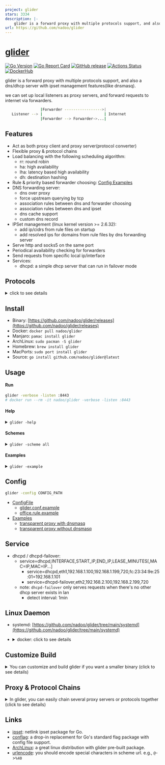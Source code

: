 ```yaml
---
project: glider
stars: 3334
description: |-
    glider is a forward proxy with multiple protocols support, and also a dns/dhcp server with ipset management features(like dnsmasq).
url: https://github.com/nadoo/glider
---
```


# [glider](https://github.com/nadoo/glider)

[![Go Version](https://img.shields.io/github/go-mod/go-version/nadoo/glider?style=flat-square)](https://go.dev/dl/)
[![Go Report Card](https://goreportcard.com/badge/github.com/nadoo/glider?style=flat-square)](https://goreportcard.com/report/github.com/nadoo/glider)
[![GitHub release](https://img.shields.io/github/v/release/nadoo/glider.svg?style=flat-square&include_prereleases)](https://github.com/nadoo/glider/releases)
[![Actions Status](https://img.shields.io/github/actions/workflow/status/nadoo/glider/build.yml?branch=dev&style=flat-square)](https://github.com/nadoo/glider/actions)
[![DockerHub](https://img.shields.io/docker/image-size/nadoo/glider?color=blue&label=docker&style=flat-square)](https://hub.docker.com/r/nadoo/glider)

glider is a forward proxy with multiple protocols support, and also a dns/dhcp server with ipset management features(like dnsmasq).

we can set up local listeners as proxy servers, and forward requests to internet via forwarders.

```bash
                |Forwarder ----------------->|
   Listener --> |                            | Internet
                |Forwarder --> Forwarder->...|
```

## Features
- Act as both proxy client and proxy server(protocol converter)
- Flexible proxy & protocol chains
- Load balancing with the following scheduling algorithm:
  - rr: round robin
  - ha: high availability 
  - lha: latency based high availability
  - dh: destination hashing
- Rule & priority based forwarder choosing: [Config Examples](config/examples)
- DNS forwarding server:
  - dns over proxy
  - force upstream querying by tcp
  - association rules between dns and forwarder choosing
  - association rules between dns and ipset
  - dns cache support
  - custom dns record
- IPSet management (linux kernel version >= 2.6.32):
  - add ip/cidrs from rule files on startup
  - add resolved ips for domains from rule files by dns forwarding server
- Serve http and socks5 on the same port
- Periodical availability checking for forwarders
- Send requests from specific local ip/interface
- Services: 
  - dhcpd: a simple dhcp server that can run in failover mode

## Protocols

<details>
<summary>click to see details</summary>

|Protocol       | Listen/TCP |  Listen/UDP | Forward/TCP | Forward/UDP | Description
|:-:            |:-:|:-:|:-:|:-:|:-
|Mixed          |√|√| | |http+socks5 server
|HTTP           |√| |√| |client & server
|SOCKS5         |√|√|√|√|client & server
|SS             |√|√|√|√|client & server
|Trojan         |√|√|√|√|client & server
|Trojanc        |√|√|√|√|trojan cleartext(without tls)
|VLESS          |√|√|√|√|client & server
|VMess          | | |√|√|client only
|SSR            | | |√| |client only
|SSH            | | |√| |client only
|SOCKS4         | | |√| |client only
|SOCKS4A        | | |√| |client only
|TCP            |√| |√| |tcp tunnel client & server
|UDP            | |√| |√|udp tunnel client & server
|TLS            |√| |√| |transport client & server
|KCP            | |√|√| |transport client & server
|Unix           |√|√|√|√|transport client & server
|VSOCK          |√| |√| |transport client & server
|Smux           |√| |√| |transport client & server
|Websocket(WS)  |√| |√| |transport client & server
|WS Secure      |√| |√| |websocket secure (wss)
|Proxy Protocol |√| | | |version 1 server only
|Simple-Obfs    | | |√| |transport client only
|Redir          |√| | | |linux redirect proxy
|Redir6         |√| | | |linux redirect proxy(ipv6)
|TProxy         | |√| | |linux tproxy(udp only)
|Reject         | | |√|√|reject all requests

</details>

## Install

- Binary: [https://github.com/nadoo/glider/releases](https://github.com/nadoo/glider/releases)
- Docker: `docker pull nadoo/glider`
- Manjaro: `pamac install glider`
- ArchLinux: `sudo pacman -S glider`
- Homebrew: `brew install glider`
- MacPorts: `sudo port install glider`
- Source: `go install github.com/nadoo/glider@latest`

## Usage

#### Run

```bash
glider -verbose -listen :8443
# docker run --rm -it nadoo/glider -verbose -listen :8443
```

#### Help

<details>
<summary><code>glider -help</code></summary>

```bash
Usage: glider [-listen URL]... [-forward URL]... [OPTION]...

  e.g. glider -config /etc/glider/glider.conf
       glider -listen :8443 -forward socks5://serverA:1080 -forward socks5://serverB:1080 -verbose

OPTION:
  -check string
        check=tcp[://HOST:PORT]: tcp port connect check
        check=http://HOST[:PORT][/URI][#expect=REGEX_MATCH_IN_RESP_LINE]
        check=https://HOST[:PORT][/URI][#expect=REGEX_MATCH_IN_RESP_LINE]
        check=file://SCRIPT_PATH: run a check script, healthy when exitcode=0, env vars: FORWARDER_ADDR,FORWARDER_URL
        check=disable: disable health check (default "http://www.msftconnecttest.com/connecttest.txt#expect=200")
  -checkdisabledonly
        check disabled fowarders only
  -checkinterval int
        fowarder check interval(seconds) (default 30)
  -checklatencysamples int
        use the average latency of the latest N checks (default 10)
  -checktimeout int
        fowarder check timeout(seconds) (default 10)
  -checktolerance int
        fowarder check tolerance(ms), switch only when new_latency < old_latency - tolerance, only used in lha mode
  -config string
        config file path
  -dialtimeout int
        dial timeout(seconds) (default 3)
  -dns string
        local dns server listen address
  -dnsalwaystcp
        always use tcp to query upstream dns servers no matter there is a forwarder or not
  -dnscachelog
        show query log of dns cache
  -dnscachesize int
        max number of dns response in CACHE (default 4096)
  -dnsmaxttl int
        maximum TTL value for entries in the CACHE(seconds) (default 1800)
  -dnsminttl int
        minimum TTL value for entries in the CACHE(seconds)
  -dnsnoaaaa
        disable AAAA query
  -dnsrecord value
        custom dns record, format: domain/ip
  -dnsserver value
        remote dns server address
  -dnstimeout int
        timeout value used in multiple dnsservers switch(seconds) (default 3)
  -example
        show usage examples
  -forward value
        forward url, see the URL section below
  -include value
        include file
  -interface string
        source ip or source interface
  -listen value
        listen url, see the URL section below
  -logflags int
        do not change it if you do not know what it is, ref: https://pkg.go.dev/log#pkg-constants (default 19)
  -maxfailures int
        max failures to change forwarder status to disabled (default 3)
  -relaytimeout int
        relay timeout(seconds)
  -rulefile value
        rule file path
  -rules-dir string
        rule file folder
  -scheme string
        show help message of proxy scheme, use 'all' to see all schemes
  -service value
        run specified services, format: SERVICE_NAME[,SERVICE_CONFIG]
  -strategy string
        rr: Round Robin mode
        ha: High Availability mode
        lha: Latency based High Availability mode
        dh: Destination Hashing mode (default "rr")
  -tcpbufsize int
        tcp buffer size in Bytes (default 32768)
  -udpbufsize int
        udp buffer size in Bytes (default 2048)
  -verbose
        verbose mode

URL:
   proxy: SCHEME://[USER:PASS@][HOST]:PORT
   chain: proxy,proxy[,proxy]...

    e.g. -listen socks5://:1080
         -listen tls://:443?cert=crtFilePath&key=keyFilePath,http://    (protocol chain)

    e.g. -forward socks5://server:1080
         -forward tls://server.com:443,http://                          (protocol chain)
         -forward socks5://serverA:1080,socks5://serverB:1080           (proxy chain)

SCHEME:
   listen : http kcp mixed pxyproto redir redir6 smux sni socks5 ss tcp tls tproxy trojan trojanc udp unix vless vsock ws wss
   forward: direct http kcp reject simple-obfs smux socks4 socks4a socks5 ss ssh ssr tcp tls trojan trojanc udp unix vless vmess vsock ws wss

   Note: use 'glider -scheme all' or 'glider -scheme SCHEME' to see help info for the scheme.

--
Forwarder Options: FORWARD_URL#OPTIONS
   priority : the priority of that forwarder, the larger the higher, default: 0
   interface: the local interface or ip address used to connect remote server.

   e.g. -forward socks5://server:1080#priority=100
        -forward socks5://server:1080#interface=eth0
        -forward socks5://server:1080#priority=100&interface=192.168.1.99

Services:
   dhcpd: service=dhcpd,INTERFACE,START_IP,END_IP,LEASE_MINUTES[,MAC=IP,MAC=IP...]
          service=dhcpd-failover,INTERFACE,START_IP,END_IP,LEASE_MINUTES[,MAC=IP,MAC=IP...]
     e.g. service=dhcpd,eth1,192.168.1.100,192.168.1.199,720

--
Help:
   glider -help
   glider -scheme all
   glider -example

see README.md and glider.conf.example for more details.
--
glider 0.16.4, https://github.com/nadoo/glider (glider.proxy@gmail.com)
```

</details>

#### Schemes

<details>
<summary><code>glider -scheme all</code></summary>

```bash
Direct scheme:
  direct://

Only needed when you want to specify the outgoing interface:
  glider -verbose -listen :8443 -forward direct://#interface=eth0

Or load balance multiple interfaces directly:
  glider -verbose -listen :8443 -forward direct://#interface=eth0 -forward direct://#interface=eth1 -strategy rr

Or you can use the high availability mode:
  glider -verbose -listen :8443 -forward direct://#interface=eth0&priority=100 -forward direct://#interface=eth1&priority=200 -strategy ha

--
Http scheme:
  http://[user:pass@]host:port

--
KCP scheme:
  kcp://CRYPT:KEY@host:port[?dataShards=NUM&parityShards=NUM&mode=MODE]
  
Available crypt types for KCP:
  none, sm4, tea, xor, aes, aes-128, aes-192, blowfish, twofish, cast5, 3des, xtea, salsa20
  
Available modes for KCP:
  fast, fast2, fast3, normal, default: fast

--
Simple-Obfs scheme:
  simple-obfs://host:port[?type=TYPE&host=HOST&uri=URI&ua=UA]
  
Available types for simple-obfs:
  http, tls

--
Reject scheme:
  reject://

--
Smux scheme:
  smux://host:port

--
Socks4 scheme:
  socks4://host:port

--
Socks5 scheme:
  socks5://[user:pass@]host:port

--
SS scheme:
  ss://method:pass@host:port
  
  Available methods for ss:
    AEAD Ciphers:
      AEAD_AES_128_GCM AEAD_AES_192_GCM AEAD_AES_256_GCM AEAD_CHACHA20_POLY1305 AEAD_XCHACHA20_POLY1305
    Stream Ciphers:
      AES-128-CFB AES-128-CTR AES-192-CFB AES-192-CTR AES-256-CFB AES-256-CTR CHACHA20-IETF XCHACHA20 CHACHA20 RC4-MD5
    Alias:
          chacha20-ietf-poly1305 = AEAD_CHACHA20_POLY1305, xchacha20-ietf-poly1305 = AEAD_XCHACHA20_POLY1305
    Plain: NONE

--
SSH scheme:
  ssh://user[:pass]@host:port[?key=keypath&timeout=SECONDS]
    timeout: timeout of ssh handshake and channel operation, default: 5

--
SSR scheme:
  ssr://method:pass@host:port?protocol=xxx&protocol_param=yyy&obfs=zzz&obfs_param=xyz

--
TLS client scheme:
  tls://host:port[?serverName=SERVERNAME][&skipVerify=true][&cert=PATH][&alpn=proto1][&alpn=proto2]
  
Proxy over tls client:
  tls://host:port[?skipVerify=true][&serverName=SERVERNAME],scheme://
  tls://host:port[?skipVerify=true],http://[user:pass@]
  tls://host:port[?skipVerify=true],socks5://[user:pass@]
  tls://host:port[?skipVerify=true],vmess://[security:]uuid@?alterID=num
  
TLS server scheme:
  tls://host:port?cert=PATH&key=PATH[&alpn=proto1][&alpn=proto2]
  
Proxy over tls server:
  tls://host:port?cert=PATH&key=PATH,scheme://
  tls://host:port?cert=PATH&key=PATH,http://
  tls://host:port?cert=PATH&key=PATH,socks5://
  tls://host:port?cert=PATH&key=PATH,ss://method:pass@

--
Trojan client scheme:
  trojan://pass@host:port[?serverName=SERVERNAME][&skipVerify=true][&cert=PATH]
  trojanc://pass@host:port     (cleartext, without TLS)
  
Trojan server scheme:
  trojan://pass@host:port?cert=PATH&key=PATH[&fallback=127.0.0.1]
  trojanc://pass@host:port[?fallback=127.0.0.1]     (cleartext, without TLS)

--
Unix domain socket scheme:
  unix://path

--
VLESS scheme:
  vless://uuid@host:port[?fallback=127.0.0.1:80]

--
VMess scheme:
  vmess://[security:]uuid@host:port[?alterID=num]
    if alterID=0 or not set, VMessAEAD will be enabled
  
  Available security for vmess:
    zero, none, aes-128-gcm, chacha20-poly1305

--
Websocket client scheme:
  ws://host:port[/path][?host=HOST][&origin=ORIGIN]
  wss://host:port[/path][?serverName=SERVERNAME][&skipVerify=true][&cert=PATH][&host=HOST][&origin=ORIGIN]
  
Websocket server scheme:
  ws://:port[/path][?host=HOST]
  wss://:port[/path]?cert=PATH&key=PATH[?host=HOST]
  
Websocket with a specified proxy protocol:
  ws://host:port[/path][?host=HOST],scheme://
  ws://host:port[/path][?host=HOST],http://[user:pass@]
  ws://host:port[/path][?host=HOST],socks5://[user:pass@]
  
TLS and Websocket with a specified proxy protocol:
  tls://host:port[?skipVerify=true][&serverName=SERVERNAME],ws://[@/path[?host=HOST]],scheme://
  tls://host:port[?skipVerify=true],ws://[@/path[?host=HOST]],http://[user:pass@]
  tls://host:port[?skipVerify=true],ws://[@/path[?host=HOST]],socks5://[user:pass@]
  tls://host:port[?skipVerify=true],ws://[@/path[?host=HOST]],vmess://[security:]uuid@?alterID=num

--
VM socket scheme(linux only):
  vsock://[CID]:port

  if you want to listen on any address, just set CID to 4294967295.
```

</details>

#### Examples

<details>
<summary><code>glider -example</code></summary>

```bash
Examples:
  glider -config glider.conf
    -run glider with specified config file.
  
  glider -listen :8443 -verbose
    -listen on :8443, serve as http/socks5 proxy on the same port, in verbose mode.

  glider -listen socks5://:1080 -listen http://:8080 -verbose
    -multiple listeners: listen on :1080 as socks5 proxy server, and on :8080 as http proxy server.
  
  glider -listen :8443 -forward direct://#interface=eth0 -forward direct://#interface=eth1
    -multiple forwarders: listen on 8443 and forward requests via interface eth0 and eth1 in round robin mode.
  
  glider -listen tls://:443?cert=crtFilePath&key=keyFilePath,http:// -verbose
    -protocol chain: listen on :443 as a https(http over tls) proxy server.
  
  glider -listen http://:8080 -forward socks5://serverA:1080,socks5://serverB:1080
    -proxy chain: listen on :8080 as a http proxy server, forward all requests via forward chain.
  
  glider -listen :8443 -forward socks5://serverA:1080 -forward socks5://serverB:1080#priority=10 -forward socks5://serverC:1080#priority=10
    -forwarder priority: serverA will only be used when serverB and serverC are not available.
  
  glider -listen tcp://:80 -forward tcp://serverA:80
    -tcp tunnel: listen on :80 and forward all requests to serverA:80.
  
  glider -listen udp://:53 -forward socks5://serverA:1080,udp://8.8.8.8:53
    -udp tunnel: listen on :53 and forward all udp requests to 8.8.8.8:53 via remote socks5 server.
  
  glider -verbose -dns=:53 -dnsserver=8.8.8.8:53 -forward socks5://serverA:1080 -dnsrecord=abc.com/1.2.3.4
    -dns over proxy: listen on :53 as dns server, forward to 8.8.8.8:53 via socks5 server.
```

</details>


## Config

```bash
glider -config CONFIG_PATH
```

- [ConfigFile](config)
  - [glider.conf.example](config/glider.conf.example)
  - [office.rule.example](config/rules.d/office.rule.example)
- [Examples](config/examples)
  - [transparent proxy with dnsmasq](config/examples/8.transparent_proxy_with_dnsmasq)
  - [transparent proxy without dnsmasq](config/examples/9.transparent_proxy_without_dnsmasq)

## Service

- dhcpd / dhcpd-failover:
  - service=dhcpd,INTERFACE,START_IP,END_IP,LEASE_MINUTES[,MAC=IP,MAC=IP...]
    - service=dhcpd,eth1,192.168.1.100,192.168.1.199,720,fc:23:34:9e:25:01=192.168.1.101
    - service=dhcpd-failover,eth2,192.168.2.100,192.168.2.199,720
  - note: `dhcpd-failover` only serves requests when there's no other dhcp server exists in lan
    - detect interval: 1min

## Linux Daemon

- systemd: [https://github.com/nadoo/glider/tree/main/systemd](https://github.com/nadoo/glider/tree/main/systemd)

- <details> <summary>docker: click to see details</summary>

  - run glider (config file path: /etc/glider/glider.conf)
    ```
    docker run -d --name glider --net host --restart=always \
      -v /etc/glider:/etc/glider \
      -v /etc/localtime:/etc/localtime:ro \
      nadoo/glider -config=/etc/glider/glider.conf
    ```
  - run watchtower if you need auto update
    ```
    docker run -d --name watchtower --restart=always \
      -v /var/run/docker.sock:/var/run/docker.sock \
      containrrr/watchtower --interval 21600 --cleanup \
      glider
    ```
  - open udp ports if you need udp nat fullcone
    ```
    iptables -I INPUT -p udp -m udp --dport 1024:65535 -j ACCEPT
    ```
  
  </details>


## Customize Build

<details><summary>You can customize and build glider if you want a smaller binary (click to see details)</summary>


1. Clone the source code:
  ```bash
  git clone https://github.com/nadoo/glider && cd glider
  ```
2. Customize features:

  ```bash
  open `feature.go` & `feature_linux.go`, comment out the packages you don't need
  // _ "github.com/nadoo/glider/proxy/kcp"
  ```

3. Build it:
  ```bash
  go build -v -ldflags "-s -w"
  ```

</details>

## Proxy & Protocol Chains
<details><summary>In glider, you can easily chain several proxy servers or protocols together (click to see details)</summary>

- Chain proxy servers:

  ```bash
  forward=http://1.1.1.1:80,socks5://2.2.2.2:1080,ss://method:pass@3.3.3.3:8443@
  ```

- Chain protocols: https proxy (http over tls)

  ```bash
  forward=tls://server.com:443,http://
  ```

- Chain protocols: vmess over ws over tls

  ```bash
  forward=tls://server.com:443,ws://,vmess://5a146038-0b56-4e95-b1dc-5c6f5a32cd98@?alterID=2
  ```

- Chain protocols and servers:

  ``` bash
  forward=socks5://1.1.1.1:1080,tls://server.com:443,vmess://5a146038-0b56-4e95-b1dc-5c6f5a32cd98@?alterID=2
  ```

- Chain protocols in listener: https proxy server

  ``` bash
  listen=tls://:443?cert=crtFilePath&key=keyFilePath,http://
  ```

- Chain protocols in listener: http over smux over websocket proxy server

  ``` bash
  listen=ws://:10000,smux://,http://
  ```

</details>

## Links

- [ipset](https://github.com/nadoo/ipset): netlink ipset package for Go.
- [conflag](https://github.com/nadoo/conflag): a drop-in replacement for Go's standard flag package with config file support.
- [ArchLinux](https://archlinux.org/packages/extra/x86_64/glider): a great linux distribution with glider pre-built package.
- [urlencode](https://www.w3schools.com/tags/ref_urlencode.asp): you should encode special characters in scheme url. e.g., `@`->`%40`

